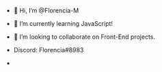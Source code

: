 - 👋 Hi, I’m @Florencia-M

- 🌱 I’m currently learning JavaScript!
- 💞️ I’m looking to collaborate on Front-End projects.

-  Discord: Florencia#8983
- 
<!---
Florencia-M/Florencia-M is a ✨ special ✨ repository because its `README.md` (this file) appears on your GitHub profile.
You can click the Preview link to take a look at your changes.
--->
